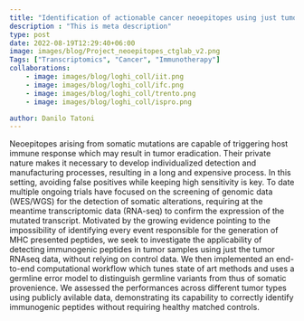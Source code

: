 ```yaml
---
title: "Identification of actionable cancer neoepitopes using just tumor RNAseq"
description : "This is meta description"
type: post
date: 2022-08-19T12:29:40+06:00
image: images/blog/Project_neoepitopes_ctglab_v2.png
Tags: ["Transcriptomics", "Cancer", "Immunotherapy"]
collaborations:
    - image: images/blog/loghi_coll/iit.png
    - image: images/blog/loghi_coll/ifc.png
    - image: images/blog/loghi_coll/trento.png
    - image: images/blog/loghi_coll/ispro.png

author: Danilo Tatoni
---
```


Neoepitopes arising from somatic mutations are capable of triggering host immune response which may result in tumor eradication. Their private nature makes it necessary to develop individualized detection and manufacturing processes, resulting in a long and expensive process. In this setting, avoiding false positives while keeping high sensitivity is key. To date multiple ongoing trials have focused on the screening of genomic data (WES/WGS) for the detection of somatic alterations, requiring at the meantime transcriptomic data (RNA-seq) to confirm the expression of the mutated transcript. Motivated by the growing evidence pointing to the impossibility of identifying every event responsible for the generation of MHC presented peptides, we seek to investigate the applicability of detecting immunogenic peptides in tumor samples using just the tumor RNAseq data, without relying on control data. We then implemented an end-to-end computational workflow which tunes state of art methods and uses a germline error model to distinguish germline variants from thus of somatic provenience. 
We assessed the performances across different tumor types using publicly avilable data, demonstrating its capability to correctly identify immunogenic peptides without requiring healthy matched controls.


